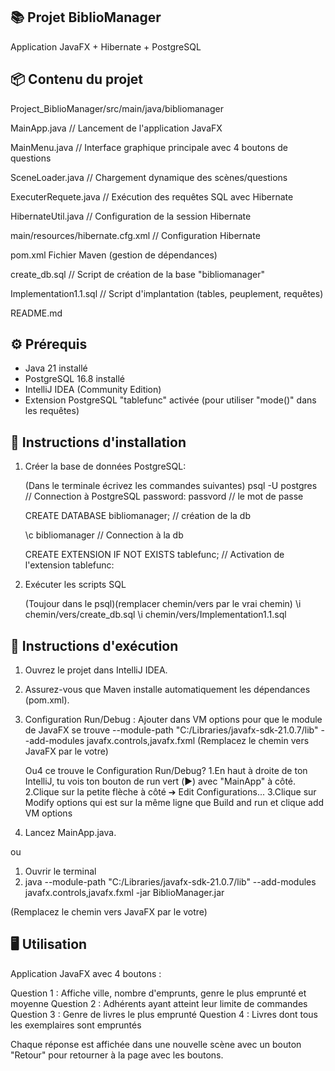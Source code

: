 📚 Projet BiblioManager
----------------------- 
Application JavaFX + Hibernate + PostgreSQL

📦 Contenu du projet
---------------------
Project_BiblioManager/src/main/java/bibliomanager

   MainApp.java // Lancement de l'application JavaFX

   MainMenu.java // Interface graphique principale avec 4 boutons de questions

   SceneLoader.java // Chargement dynamique des scènes/questions

   ExecuterRequete.java // Exécution des requêtes SQL avec Hibernate

   HibernateUtil.java // Configuration de la session Hibernate

main/resources/hibernate.cfg.xml // Configuration Hibernate

pom.xml Fichier Maven (gestion de dépendances)

create_db.sql // Script de création de la base "bibliomanager"

Implementation1.1.sql // Script d'implantation (tables, peuplement, requêtes)

README.md

⚙️ Prérequis
-------------
- Java 21 installé
- PostgreSQL 16.8 installé
- IntelliJ IDEA (Community Edition)
- Extension PostgreSQL "tablefunc" activée (pour utiliser "mode()" dans les requêtes)

📜 Instructions d'installation
-------------------------------
1. Créer la base de données PostgreSQL:

   (Dans le terminale écrivez les commandes suivantes)
   psql -U postgres // Connection à PostgreSQL
   password: passvord // le mot de passe

   CREATE DATABASE bibliomanager; // création de la db

   \c bibliomanager // Connection à la db

   CREATE EXTENSION IF NOT EXISTS tablefunc; // Activation de l'extension tablefunc:

2. Exécuter les scripts SQL
   
   (Toujour dans le psql)(remplacer chemin/vers par le vrai chemin)
   \i chemin/vers/create_db.sql
   \i chemin/vers/Implementation1.1.sql

🚀 Instructions d'exécution
----------------------------
1. Ouvrez le projet dans IntelliJ IDEA.
2. Assurez-vous que Maven installe automatiquement les dépendances (pom.xml).
3. Configuration Run/Debug :
   Ajouter dans VM options pour que le module de JavaFX se trouve 
   --module-path "C:/Libraries/javafx-sdk-21.0.7/lib" --add-modules javafx.controls,javafx.fxml
   (Remplacez le chemin vers JavaFX par le votre)

   Ou4 ce trouve le Configuration Run/Debug?
   1.En haut à droite de ton IntelliJ, tu vois ton bouton de run vert (▶️) avec "MainApp" à côté.
   2.Clique sur la petite flèche à côté ➔ Edit Configurations...
   3.Clique sur Modify options qui est sur la même ligne que Build and run et clique add VM options
4. Lancez MainApp.java.

ou

1. Ouvrir le terminal
2. java --module-path "C:/Libraries/javafx-sdk-21.0.7/lib" --add-modules javafx.controls,javafx.fxml -jar BiblioManager.jar

(Remplacez le chemin vers JavaFX par le votre)


🖥️ Utilisation
---------------
Application JavaFX avec 4 boutons :

   Question 1 : Affiche ville, nombre d'emprunts, genre le plus emprunté et moyenne
   Question 2 : Adhérents ayant atteint leur limite de commandes
   Question 3 : Genre de livres le plus emprunté
   Question 4 : Livres dont tous les exemplaires sont empruntés

Chaque réponse est affichée dans une nouvelle scène avec un bouton "Retour" pour retourner à la page avec les boutons.
